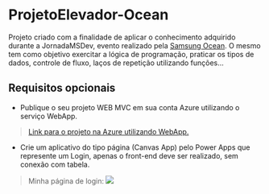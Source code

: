 # ProjetoElevador-Ocean
Projeto criado com a finalidade de aplicar o conhecimento adquirido durante a JornadaMSDev, evento realizado pela <a href="http://www.oceanbrasil.com/">Samsung Ocean</a>. O mesmo tem como objetivo exercitar a lógica de programação, praticar os tipos de dados, controle de fluxo, laços de repetição utilizando funções... 

## Requisitos opcionais
- Publique o seu projeto WEB MVC em sua conta Azure utilizando o serviço WebApp.
> [Link para o projeto na Azure utilizando WebApp.](https://projetoelevador-richard.azurewebsites.net/)

- Crie um aplicativo do tipo página (Canvas App) pelo Power Apps que represente um Login, apenas o front-end deve ser realizado, sem conexão com tabela.
> Minha página de login:
> <img src="https://files.catbox.moe/lzwty3.png">
